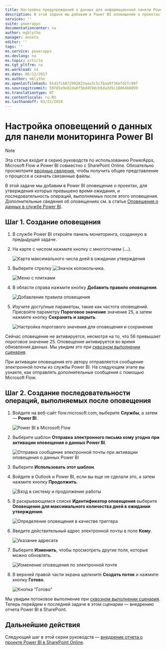 ```yaml
---
title: Настройка предупреждений о данных для информационной панели Power BI | Документация Майкрософт
description: В этой задаче мы добавим в Power BI оповещение о проектах, для утверждения которых превышено время ожидания, и последовательность операций, выполняемых после этого оповещения.
services: ''
suite: powerapps
documentationcenter: na
author: mgblythe
manager: anneta
editor: ''
tags: ''
ms.service: powerapps
ms.devlang: na
ms.topic: article
ms.tgt_pltfrm: na
ms.workload: na
ms.date: 06/12/2017
ms.author: mblythe
ms.openlocfilehash: 91d1fc6872992823aaa3c5c7baa9f36efd2fc99f
ms.sourcegitcommit: 59785e9e82da8f5bd459dcb5da3d5c18064b0899
ms.translationtype: HT
ms.contentlocale: ru-RU
ms.lasthandoff: 03/22/2018
---
```

# <a name="set-up-data-alerts-for-the-power-bi-dashboard"></a>Настройка оповещений о данных для панели мониторинга Power BI
> [!NOTE]
> Эта статья входит в серию руководств по использованию PowerApps, Microsoft Flow и Power BI совместно с SharePoint Online. Обязательно просмотрите [вводные сведения](sharepoint-scenario-intro.md), чтобы получить общее представление о процессе и скачать связанные файлы.

В этой задаче мы добавим в Power BI оповещение о проектах, для утверждения которых превышено время ожидания, и последовательность операций, выполняемых после этого оповещения. Дополнительные сведения об оповещениях см. в статье [Оповещения о данных в службе Power BI](https://docs.microsoft.com/power-bi/service-set-data-alerts).

## <a name="step-1-create-an-alert"></a>Шаг 1. Создание оповещения
1. В службе Power BI откройте панель мониторинга, созданную в предыдущей задаче.
2. На карте с числом нажмите кнопку с многоточием (**...**).
   
    ![Карта максимального числа дней в ожидании утверждения](./media/sharepoint-scenario-alerts-flow/07-01-01-tile-ellipsis.png)
3. Выберите стрелку ![Значок колокольчика](./media/sharepoint-scenario-alerts-flow/icon-bell.png).
   
    ![Меню с плитками](./media/sharepoint-scenario-alerts-flow/07-01-02-tile-bell.png)
4. В области справа нажмите кнопку **Добавить правило оповещения**.
   
    ![Добавление правила оповещения](./media/sharepoint-scenario-alerts-flow/07-01-03-add-alert.png)
5. Изучите доступные параметры, такие как частота оповещений. Присвойте параметру **Пороговое значение** значение 25, а затем нажмите кнопку **Сохранить и закрыть**.
   
    ![Настройка порогового значения для оповещения и сохранение](./media/sharepoint-scenario-alerts-flow/07-01-04-save-alert.png)

Сейчас оповещение не активируется, несмотря на то, что 56 превышает пороговое значение 25. Оповещение активируется во время обновления данных. Мы увидим это при [сквозном выполнении сценария](sharepoint-scenario-summary.md).

При активации оповещения его автору отправляется сообщение электронной почты из службы Power BI. На следующем этапе вы узнаете, как отправлять дополнительные сообщения с помощью Microsoft Flow.

## <a name="step-2-create-a-flow-that-responds-to-the-alert"></a>Шаг 2. Создание последовательности операций, выполняемых после оповещения
1. Войдите на веб-сайт flow.microsoft.com, выберите **Службы**, а затем — **Power BI**.
   
    ![Power BI в Microsoft Flow](./media/sharepoint-scenario-alerts-flow/07-01-05-power-bi.png)
2. Выберите шаблон **Отправка электронного письма кому угодно при активации оповещения о данных Power BI**.
   
    ![Отправка сообщение электронной почты при активации оповещения о данных Power BI](./media/sharepoint-scenario-alerts-flow/07-01-06-alert-flow.png)
3. Выберите **Использовать этот шаблон**.
4. Войдите в Outlook и Power BI, если вы еще не сделали это, а затем нажмите кнопку **Продолжить**.
   
    ![Вход в систему и продолжение работы](./media/sharepoint-scenario-alerts-flow/07-01-08-continue.png)
5. В раскрывающемся списке **Идентификатор оповещения** выберите **Оповещение для максимального количества дней в ожидании утверждения**.
   
    ![Определение оповещения в качестве триггера](./media/sharepoint-scenario-alerts-flow/07-01-09-choose-alert.png)
6. Введите действительный адрес электронной почты в поле **Кому**.
   
    ![Указание адресата](./media/sharepoint-scenario-alerts-flow/07-01-10-choose-email.png)
7. Выберите **Изменить**, чтобы просмотреть другие поля, которые можно обновлять.
   
    ![Изменение оповещения по электронной почте](./media/sharepoint-scenario-alerts-flow/07-01-11-email-full.png)
8. В верхней правой части экрана щелкните **Создать поток** и нажмите кнопку **Готово**.
   
    ![Кнопка "Готово"](./media/sharepoint-scenario-alerts-flow/07-01-12-done.png)

Мы увидим потоковое выполнение при [сквозном выполнении сценария](sharepoint-scenario-summary.md). Теперь перейдем к последней задаче в этом сценарии — внедрению отчета Power BI в SharePoint.

## <a name="next-steps"></a>Дальнейшие действия
Следующий шаг в этой серии руководств — [внедрение отчета о проекте Power BI в SharePoint Online](sharepoint-scenario-embed-report.md).

